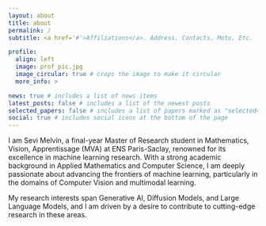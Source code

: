 ```yaml
---
layout: about
title: about
permalink: /
subtitle: <a href='#'>Affiliations</a>. Address. Contacts. Moto. Etc.

profile:
  align: left
  image: prof_pic.jpg
  image_circular: true # crops the image to make it circular
  more_info: >

news: true # includes a list of news items
latest_posts: false # includes a list of the newest posts
selected_papers: false # includes a list of papers marked as "selected={true}"
social: true # includes social icons at the bottom of the page
---
```


I am Sevi Melvin, a final-year Master of Research student in Mathematics, Vision, Apprentissage (MVA) at ENS Paris-Saclay, renowned for its excellence in machine learning research. With a strong academic background in Applied Mathematics and Computer Science, I am deeply passionate about advancing the frontiers of machine learning, particularly in the domains of Computer Vision and multimodal learning.

My research interests span Generative AI, Diffusion Models, and Large Language Models, and I am driven by a desire to contribute to cutting-edge research in these areas.
